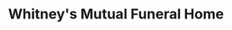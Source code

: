 ---
title: "Whitney's Mutual Funeral Home"
url: /athens/whitneys-mutual-funeral-home/
shop: funeral directors
---